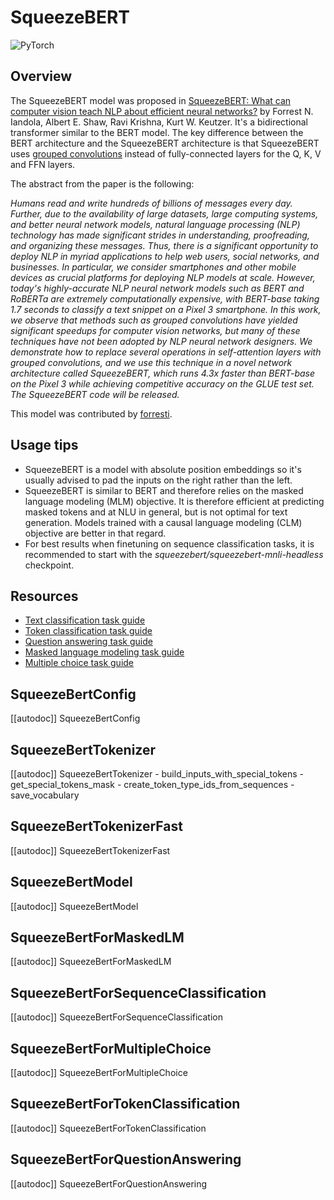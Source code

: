 <!--Copyright 2020 The HuggingFace Team. All rights reserved.

Licensed under the Apache License, Version 2.0 (the "License"); you may not use this file except in compliance with
the License. You may obtain a copy of the License at

http://www.apache.org/licenses/LICENSE-2.0

Unless required by applicable law or agreed to in writing, software distributed under the License is distributed on
an "AS IS" BASIS, WITHOUT WARRANTIES OR CONDITIONS OF ANY KIND, either express or implied. See the License for the
specific language governing permissions and limitations under the License.

⚠️ Note that this file is in Markdown but contain specific syntax for our doc-builder (similar to MDX) that may not be
rendered properly in your Markdown viewer.

-->

# SqueezeBERT

<div class="flex flex-wrap space-x-1">
<img alt="PyTorch" src="https://img.shields.io/badge/PyTorch-DE3412?style=flat&logo=pytorch&logoColor=white">
</div>

## Overview

The SqueezeBERT model was proposed in [SqueezeBERT: What can computer vision teach NLP about efficient neural networks?](https://arxiv.org/abs/2006.11316) by Forrest N. Iandola, Albert E. Shaw, Ravi Krishna, Kurt W. Keutzer. It's a
bidirectional transformer similar to the BERT model. The key difference between the BERT architecture and the
SqueezeBERT architecture is that SqueezeBERT uses [grouped convolutions](https://blog.yani.io/filter-group-tutorial)
instead of fully-connected layers for the Q, K, V and FFN layers.

The abstract from the paper is the following:

*Humans read and write hundreds of billions of messages every day. Further, due to the availability of large datasets,
large computing systems, and better neural network models, natural language processing (NLP) technology has made
significant strides in understanding, proofreading, and organizing these messages. Thus, there is a significant
opportunity to deploy NLP in myriad applications to help web users, social networks, and businesses. In particular, we
consider smartphones and other mobile devices as crucial platforms for deploying NLP models at scale. However, today's
highly-accurate NLP neural network models such as BERT and RoBERTa are extremely computationally expensive, with
BERT-base taking 1.7 seconds to classify a text snippet on a Pixel 3 smartphone. In this work, we observe that methods
such as grouped convolutions have yielded significant speedups for computer vision networks, but many of these
techniques have not been adopted by NLP neural network designers. We demonstrate how to replace several operations in
self-attention layers with grouped convolutions, and we use this technique in a novel network architecture called
SqueezeBERT, which runs 4.3x faster than BERT-base on the Pixel 3 while achieving competitive accuracy on the GLUE test
set. The SqueezeBERT code will be released.*

This model was contributed by [forresti](https://huggingface.co/forresti).

## Usage tips

- SqueezeBERT is a model with absolute position embeddings so it's usually advised to pad the inputs on the right
  rather than the left.
- SqueezeBERT is similar to BERT and therefore relies on the masked language modeling (MLM) objective. It is therefore
  efficient at predicting masked tokens and at NLU in general, but is not optimal for text generation. Models trained
  with a causal language modeling (CLM) objective are better in that regard.
- For best results when finetuning on sequence classification tasks, it is recommended to start with the
  *squeezebert/squeezebert-mnli-headless* checkpoint.

## Resources

- [Text classification task guide](../tasks/sequence_classification)
- [Token classification task guide](../tasks/token_classification)
- [Question answering task guide](../tasks/question_answering)
- [Masked language modeling task guide](../tasks/masked_language_modeling)
- [Multiple choice task guide](../tasks/multiple_choice)

## SqueezeBertConfig

[[autodoc]] SqueezeBertConfig

## SqueezeBertTokenizer

[[autodoc]] SqueezeBertTokenizer
    - build_inputs_with_special_tokens
    - get_special_tokens_mask
    - create_token_type_ids_from_sequences
    - save_vocabulary

## SqueezeBertTokenizerFast

[[autodoc]] SqueezeBertTokenizerFast

## SqueezeBertModel

[[autodoc]] SqueezeBertModel

## SqueezeBertForMaskedLM

[[autodoc]] SqueezeBertForMaskedLM

## SqueezeBertForSequenceClassification

[[autodoc]] SqueezeBertForSequenceClassification

## SqueezeBertForMultipleChoice

[[autodoc]] SqueezeBertForMultipleChoice

## SqueezeBertForTokenClassification

[[autodoc]] SqueezeBertForTokenClassification

## SqueezeBertForQuestionAnswering

[[autodoc]] SqueezeBertForQuestionAnswering
